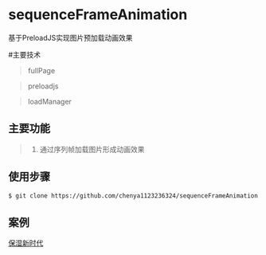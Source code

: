 # sequenceFrameAnimation
基于PreloadJS实现图片预加载动画效果

#主要技术
>fullPage

>preloadjs

>loadManager

## 主要功能

>1. 通过序列帧加载图片形成动画效果




## 使用步骤


```bash
$ git clone https://github.com/chenya1123236324/sequenceFrameAnimation.git

```

## 案例

 [保湿新时代](http://display.6edigital.com/oa/project/newmoisture/index.html )



